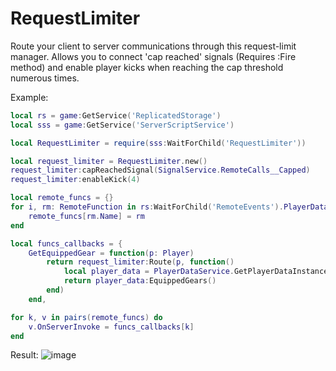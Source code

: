 # RequestLimiter

Route your client to server communications through this request-limit manager. Allows you to connect 'cap reached' signals (Requires :Fire method) and enable player kicks when reaching the cap threshold numerous times.

Example:
```lua
local rs = game:GetService('ReplicatedStorage')
local sss = game:GetService('ServerScriptService')

local RequestLimiter = require(sss:WaitForChild('RequestLimiter'))

local request_limiter = RequestLimiter.new()
request_limiter:capReachedSignal(SignalService.RemoteCalls__Capped)
request_limiter:enableKick(4)

local remote_funcs = {}
for i, rm: RemoteFunction in rs:WaitForChild('RemoteEvents').PlayerData.FromClient:GetChildren() do
	remote_funcs[rm.Name] = rm
end

local funcs_callbacks = {
	GetEquippedGear = function(p: Player)
		return request_limiter:Route(p, function()
			local player_data = PlayerDataService.GetPlayerDataInstance(p)
			return player_data:EquippedGears()	
		end)
	end,

for k, v in pairs(remote_funcs) do
	v.OnServerInvoke = funcs_callbacks[k]
end
```
Result:
![image](https://github.com/PogoDigitalism/Request-Limiter/assets/107322523/0741b88f-a6db-453f-898e-dcfdb1646fe9)
